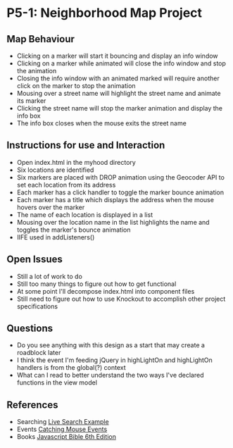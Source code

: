 P5-1: Neighborhood Map Project
==============================
Map Behaviour
------------
* Clicking on a marker will start it bouncing and display an info window
* Clicking on a marker while animated will close the info window and stop the animation
* Closing the info window with an animated marked will require another click on the marker to stop the animation
* Mousing over a street name will highlight the street name and animate its marker
* Clicking the street name will stop the marker animation and display the info box
* The info box closes when the mouse exits the street name

Instructions for use and Interaction
------------------------------------

* Open index.html in the myhood directory
* Six locations are identified
* Six markers are placed with DROP animation using the Geocoder API to set each location from its address
* Each marker has a click handler to toggle the marker bounce animation
* Each marker has a title which displays the address when the mouse hovers over the marker
* The name of each location is displayed in a list
* Mousing over the location name in the list highlights the name and toggles the marker's bounce animation
* IIFE used in addListeners()

Open Issues
-----------

* Still a lot of work to do
* Still too many things to figure out how to get functional
* At some point I'll decompose index.html into component files
* Still need to figure out how to use Knockout to accomplish other project specifications


Questions
---------
* Do you see anything with this design as a start that may create a roadblock later
* I think the event I'm feeding jQuery in highLightOn and highLightOn handlers is from the global(?) context
* What can I read to better understand the two ways I've declared functions in the view model

References
----------
* Searching [Live Search Example](http://opensoul.org/2011/06/23/live-search-with-knockoutjs/)
* Events [Catching Mouse Events](http://stackoverflow.com/questions/9417467/knockout-js-event-binding-unexpected-behavior-with-mouseover-and-mouseout-even)
* Books [Javascript Bible 6th Edition](http://www.wiley.com/WileyCDA/WileyTitle/productCd-0470069163.html)
